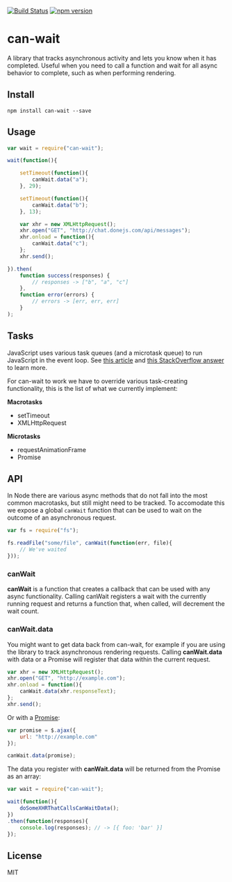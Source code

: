 [![Build Status](https://travis-ci.org/canjs/can-wait.svg?branch=master)](https://travis-ci.org/canjs/can-wait)
[![npm version](https://badge.fury.io/js/can-wait.svg)](http://badge.fury.io/js/can-wait)

# can-wait

A library that tracks asynchronous activity and lets you know when it has completed. Useful when you need to call a function and wait for all async behavior to complete, such as when performing rendering.

## Install

```
npm install can-wait --save
```

## Usage

```js
var wait = require("can-wait");

wait(function(){

	setTimeout(function(){
		canWait.data("a");
	}, 29);

	setTimeout(function(){
		canWait.data("b");
	}, 13);

	var xhr = new XMLHttpRequest();
	xhr.open("GET", "http://chat.donejs.com/api/messages");
	xhr.onload = function(){
		canWait.data("c");
	};
	xhr.send();

}).then(
	function success(responses) {
		// responses -> ["b", "a", "c"]
	},
	function error(errors) {
		// errors -> [err, err, err]
	}
);
```

## Tasks

JavaScript uses various task queues (and a microtask queue) to run JavaScript in the event loop. See [this article](https://jakearchibald.com/2015/tasks-microtasks-queues-and-schedules/) and [this StackOverflow answer](http://stackoverflow.com/questions/25915634/difference-between-microtask-and-macrotask-within-an-event-loop-context) to learn more.

For can-wait to work we have to override various task-creating functionality, this is the list of what we currently implement:

**Macrotasks**

* setTimeout
* XMLHttpRequest

**Microtasks**

* requestAnimationFrame
* Promise

## API

In Node there are various async methods that do not fall into the most common macrotasks, but still might need to be tracked. To accomodate this we expose a global `canWait` function that can be used to wait on the outcome of an asynchronous request.

```js
var fs = require("fs");

fs.readFile("some/file", canWait(function(err, file){
	// We've waited
}));
```

### canWait

**canWait** is a function that creates a callback that can be used with any async functionality. Calling canWait registers a wait with the currently running request and returns a function that, when called, will decrement the wait count.

### canWait.data

You might want to get data back from can-wait, for example if you are using the library to track asynchronous rendering requests. Calling **canWait.data** with data or a Promise will register that data within the current request.

```js
var xhr = new XMLHttpRequest();
xhr.open("GET", "http://example.com");
xhr.onload = function(){
	canWait.data(xhr.responseText);
};
xhr.send();
```

Or with a [Promise](https://developer.mozilla.org/en-US/docs/Web/JavaScript/Reference/Global_Objects/Promise):

```js
var promise = $.ajax({
	url: "http://example.com"
});

canWait.data(promise);
```

The data you register with **canWait.data** will be returned from the Promise as an array:

```js
var wait = require("can-wait");

wait(function(){
	doSomeXHRThatCallsCanWaitData();
})
.then(function(responses){
	console.log(responses); // -> [{ foo: 'bar' }]
});
```

## License

MIT
